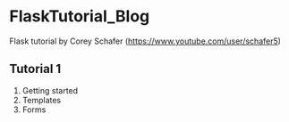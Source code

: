 # FlaskTutorial_Blog
Flask tutorial by Corey Schafer (https://www.youtube.com/user/schafer5)

## Tutorial 1
1. Getting started
2. Templates
3. Forms



